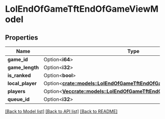 # LolEndOfGameTftEndOfGameViewModel

## Properties

Name | Type | Description | Notes
------------ | ------------- | ------------- | -------------
**game_id** | Option<**i64**> |  | [optional]
**game_length** | Option<**i32**> |  | [optional]
**is_ranked** | Option<**bool**> |  | [optional]
**local_player** | Option<[**crate::models::LolEndOfGameTftEndOfGamePlayerViewModel**](LolEndOfGameTFTEndOfGamePlayerViewModel.md)> |  | [optional]
**players** | Option<[**Vec<crate::models::LolEndOfGameTftEndOfGamePlayerViewModel>**](LolEndOfGameTFTEndOfGamePlayerViewModel.md)> |  | [optional]
**queue_id** | Option<**i32**> |  | [optional]

[[Back to Model list]](../README.md#documentation-for-models) [[Back to API list]](../README.md#documentation-for-api-endpoints) [[Back to README]](../README.md)



